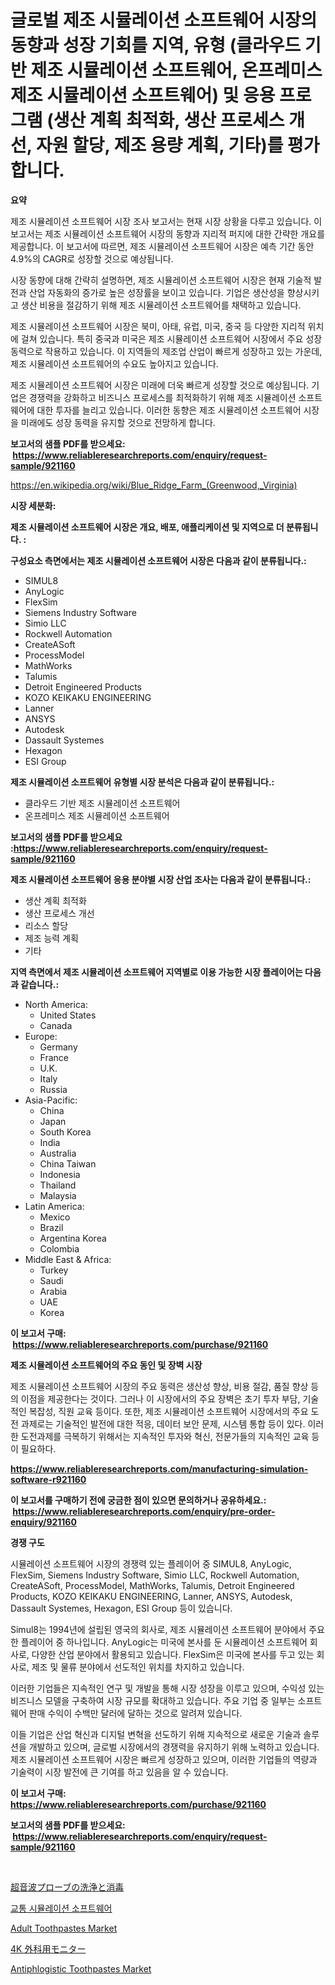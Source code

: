 <p><h1>글로벌 제조 시뮬레이션 소프트웨어 시장의 동향과 성장 기회를 지역, 유형 (클라우드 기반 제조 시뮬레이션 소프트웨어, 온프레미스 제조 시뮬레이션 소프트웨어) 및 응용 프로그램 (생산 계획 최적화, 생산 프로세스 개선, 자원 할당, 제조 용량 계획, 기타)를 평가합니다.</h1></p><p><strong>요약</strong></p>
<p><p>제조 시뮬레이션 소프트웨어 시장 조사 보고서는 현재 시장 상황을 다루고 있습니다. 이 보고서는 제조 시뮬레이션 소프트웨어 시장의 동향과 지리적 퍼지에 대한 간략한 개요를 제공합니다. 이 보고서에 따르면, 제조 시뮬레이션 소프트웨어 시장은 예측 기간 동안 4.9%의 CAGR로 성장할 것으로 예상됩니다.</p><p>시장 동향에 대해 간략히 설명하면, 제조 시뮬레이션 소프트웨어 시장은 현재 기술적 발전과 산업 자동화의 증가로 높은 성장률을 보이고 있습니다. 기업은 생산성을 향상시키고 생산 비용을 절감하기 위해 제조 시뮬레이션 소프트웨어를 채택하고 있습니다.</p><p>제조 시뮬레이션 소프트웨어 시장은 북미, 아태, 유럽, 미국, 중국 등 다양한 지리적 위치에 걸쳐 있습니다. 특히 중국과 미국은 제조 시뮬레이션 소프트웨어 시장에서 주요 성장 동력으로 작용하고 있습니다. 이 지역들의 제조업 산업이 빠르게 성장하고 있는 가운데, 제조 시뮬레이션 소프트웨어의 수요도 높아지고 있습니다.</p><p>제조 시뮬레이션 소프트웨어 시장은 미래에 더욱 빠르게 성장할 것으로 예상됩니다. 기업은 경쟁력을 강화하고 비즈니스 프로세스를 최적화하기 위해 제조 시뮬레이션 소프트웨어에 대한 투자를 늘리고 있습니다. 이러한 동향은 제조 시뮬레이션 소프트웨어 시장을 미래에도 성장 동력을 유지할 것으로 전망하게 합니다.</p></p>
<p><strong>보고서의 샘플 PDF를 받으세요: &nbsp;<a href="https://www.reliableresearchreports.com/enquiry/request-sample/921160">https://www.reliableresearchreports.com/enquiry/request-sample/921160</a></strong></p>
<p><a href="https://en.wikipedia.org/wiki/Blue_Ridge_Farm_(Greenwood,_Virginia)">https://en.wikipedia.org/wiki/Blue_Ridge_Farm_(Greenwood,_Virginia)</a></p>
<p><strong>시장 세분화:</strong></p>
<p><strong> 제조 시뮬레이션 소프트웨어 시장은 개요, 배포, 애플리케이션 및 지역으로 더 분류됩니다. :</strong></p>
<p><strong>구성요소 측면에서는 제조 시뮬레이션 소프트웨어 시장은 다음과 같이 분류됩니다.:</strong></p>
<p><ul><li>SIMUL8</li><li>AnyLogic</li><li>FlexSim</li><li>Siemens Industry Software</li><li>Simio LLC</li><li>Rockwell Automation</li><li>CreateASoft</li><li>ProcessModel</li><li>MathWorks</li><li>Talumis</li><li>Detroit Engineered Products</li><li>KOZO KEIKAKU ENGINEERING</li><li>Lanner</li><li>ANSYS</li><li>Autodesk</li><li>Dassault Systemes</li><li>Hexagon</li><li>ESI Group</li></ul></p>
<p><strong> 제조 시뮬레이션 소프트웨어 유형별 시장 분석은 다음과 같이 분류됩니다.:</strong></p>
<p><ul><li>클라우드 기반 제조 시뮬레이션 소프트웨어</li><li>온프레미스 제조 시뮬레이션 소프트웨어</li></ul></p>
<p><strong>보고서의 샘플 PDF를 받으세요 :<a href="https://www.reliableresearchreports.com/enquiry/request-sample/921160">https://www.reliableresearchreports.com/enquiry/request-sample/921160</a></strong></p>
<p><strong> 제조 시뮬레이션 소프트웨어 응용 분야별 시장 산업 조사는 다음과 같이 분류됩니다.:</strong></p>
<p><ul><li>생산 계획 최적화</li><li>생산 프로세스 개선</li><li>리소스 할당</li><li>제조 능력 계획</li><li>기타</li></ul></p>
<p><strong>지역 측면에서 제조 시뮬레이션 소프트웨어 지역별로 이용 가능한 시장 플레이어는 다음과 같습니다.:</strong></p>
<p><ul>
    <li>
        North America:
        <ul>
            <li>United States</li>
            <li>Canada</li>
        </ul>
    </li>
    <li>
        Europe:
        <ul>
            <li>Germany</li>
            <li>France</li>
            <li>U.K.</li>
            <li>Italy</li>
            <li>Russia</li>
        </ul>
    </li>
    <li>
        Asia-Pacific:
        <ul>
            <li>China</li>
            <li>Japan</li>
            <li>South Korea</li>
            <li>India</li>
            <li>Australia</li>
            <li>China Taiwan</li>
            <li>Indonesia</li>
            <li>Thailand</li>
            <li>Malaysia</li>
        </ul>
    </li>
    <li>
        Latin America:
        <ul>
            <li>Mexico</li>
            <li>Brazil</li>
            <li>Argentina Korea</li>
            <li>Colombia</li>
        </ul>
    </li>
    <li>
        Middle East & Africa:
        <ul>
            <li>Turkey</li>
            <li>Saudi</li>
            <li>Arabia</li>
            <li>UAE</li>
            <li>Korea</li>
        </ul>
    </li>
    </ul></p>
<p><strong>이 보고서 구매: &nbsp;<a href="https://www.reliableresearchreports.com/purchase/921160">https://www.reliableresearchreports.com/purchase/921160</a></strong></p>
<p><strong>제조 시뮬레이션 소프트웨어의 주요 동인 및 장벽 시장</strong></p>
<p><p>제조 시뮬레이션 소프트웨어 시장의 주요 동력은 생산성 향상, 비용 절감, 품질 향상 등의 이점을 제공한다는 것이다. 그러나 이 시장에서의 주요 장벽은 초기 투자 부담, 기술적인 복잡성, 직원 교육 등이다. 또한, 제조 시뮬레이션 소프트웨어 시장에서의 주요 도전 과제로는 기술적인 발전에 대한 적응, 데이터 보안 문제, 시스템 통합 등이 있다. 이러한 도전과제를 극복하기 위해서는 지속적인 투자와 혁신, 전문가들의 지속적인 교육 등이 필요하다.</p></p>
<p><strong><a href="https://www.reliableresearchreports.com/manufacturing-simulation-software-r921160">https://www.reliableresearchreports.com/manufacturing-simulation-software-r921160</a></strong></p>
<p><strong>이 보고서를 구매하기 전에 궁금한 점이 있으면 문의하거나 공유하세요.: &nbsp;<a href="https://www.reliableresearchreports.com/enquiry/pre-order-enquiry/921160">https://www.reliableresearchreports.com/enquiry/pre-order-enquiry/921160</a></strong></p>
<p><strong>경쟁 구도</strong></p>
<p><p>시뮬레이션 소프트웨어 시장의 경쟁력 있는 플레이어 중 SIMUL8, AnyLogic, FlexSim, Siemens Industry Software, Simio LLC, Rockwell Automation, CreateASoft, ProcessModel, MathWorks, Talumis, Detroit Engineered Products, KOZO KEIKAKU ENGINEERING, Lanner, ANSYS, Autodesk, Dassault Systemes, Hexagon, ESI Group 등이 있습니다.</p><p>Simul8는 1994년에 설립된 영국의 회사로, 제조 시뮬레이션 소프트웨어 분야에서 주요한 플레이어 중 하나입니다. AnyLogic는 미국에 본사를 둔 시뮬레이션 소프트웨어 회사로, 다양한 산업 분야에서 활용되고 있습니다. FlexSim은 미국에 본사를 두고 있는 회사로, 제조 및 물류 분야에서 선도적인 위치를 차지하고 있습니다.</p><p>이러한 기업들은 지속적인 연구 및 개발을 통해 시장 성장을 이루고 있으며, 수익성 있는 비즈니스 모델을 구축하여 시장 규모를 확대하고 있습니다. 주요 기업 중 일부는 소프트웨어 판매 수익이 수백만 달러에 달하는 것으로 알려져 있습니다.</p><p>이들 기업은 산업 혁신과 디지털 변혁을 선도하기 위해 지속적으로 새로운 기술과 솔루션을 개발하고 있으며, 글로벌 시장에서의 경쟁력을 유지하기 위해 노력하고 있습니다. 제조 시뮬레이션 소프트웨어 시장은 빠르게 성장하고 있으며, 이러한 기업들의 역량과 기술력이 시장 발전에 큰 기여를 하고 있음을 알 수 있습니다.</p></p>
<p><strong>이 보고서 구매: &nbsp; <a href="https://www.reliableresearchreports.com/purchase/921160">https://www.reliableresearchreports.com/purchase/921160</a></strong></p>
<p><strong>보고서의 샘플 PDF를 받으세요: &nbsp;<a href="https://www.reliableresearchreports.com/enquiry/request-sample/921160">https://www.reliableresearchreports.com/enquiry/request-sample/921160</a></strong><strong></strong></p>
<p>&nbsp;</p>
<p><p><a href="https://github.com/RandallRunte2023/Market-Research-Report-List-2/blob/main/9591414125501.md">超音波プローブの洗浄と消毒</a></p><p><a href="https://github.com/LuckeyCorbin/Market-Research-Report-List-1/blob/main/4581022182025.md">교통 시뮬레이션 소프트웨어</a></p><p><a href="https://github.com/BriaAbshire/Market-Research-Report-List-1/blob/main/adult-toothpastes-market.md">Adult Toothpastes Market</a></p><p><a href="https://github.com/DanykaKilback/Market-Research-Report-List-2/blob/main/7956499125502.md">4K 外科用モニター</a></p><p><a href="https://github.com/Christopherorp895/Market-Research-Report-List-1/blob/main/antiphlogistic-toothpastes-market.md">Antiphlogistic Toothpastes Market</a></p></p>